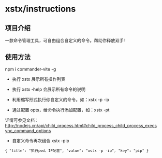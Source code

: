 # xstx/instructions

## 项目介绍

一款命令管理工具，可自由组合自定义的命令，帮助你释放双手!

## 使用方法

npm i commander-vite -g

- 执行 xstx 展示所有操作列表

- 执行 xstx -help 会展示所有命令的说明

- 利用缩写形式执行你自定义的命令，如：xstx -p -ip

- 通过配置 opts，给命令执行添加配置，如：xstx -pt

详情可参见文档：http://nodejs.cn/api/child_process.html#child_process_child_process_execsync_command_options

- 自定义命令再次组合 xstx -pip

```javscript
{ "title": "执行pwd、IP配置", "value": "xstx -p -ip", "key": "pip" }
```
